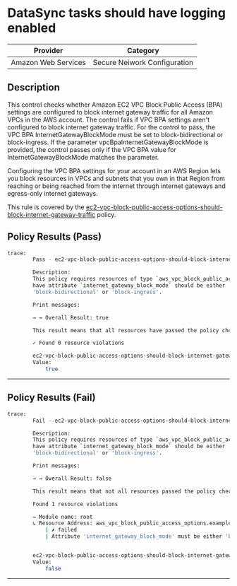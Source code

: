 # DataSync tasks should have logging enabled

| Provider            |             Category           |
| ------------------- |  ----------------------------  |
| Amazon Web Services |  Secure Neiwork Configuration  |

## Description

This control checks whether Amazon EC2 VPC Block Public Access (BPA) settings are configured to block internet gateway traffic for all Amazon VPCs in the AWS account. The control fails if VPC BPA settings aren't configured to block internet gateway traffic. For the control to pass, the VPC BPA InternetGatewayBlockMode must be set to block-bidirectional or block-ingress. If the parameter vpcBpaInternetGatewayBlockMode is provided, the control passes only if the VPC BPA value for InternetGatewayBlockMode matches the parameter.

Configuring the VPC BPA settings for your account in an AWS Region lets you block resources in VPCs and subnets that you own in that Region from reaching or being reached from the internet through internet gateways and egress-only internet gateways.

This rule is covered by the [ec2-vpc-block-public-access-options-should-block-internet-gateway-traffic](https://github.com/hashicorp/policy-library-FSBP-Policy-Set-for-AWS-Terraform/blob/main/policies/ec2/ec2-vpc-block-public-access-options-should-block-internet-gateway-traffic.sentinel) policy.

## Policy Results (Pass)

```bash
trace:
        Pass - ec2-vpc-block-public-access-options-should-block-internet-gateway-traffic.sentinel

        Description:
        This policy requires resources of type `aws_vpc_block_public_access_options`
        have attribute `internet_gateway_block_mode` should be either
        'block-bidirectional' or 'block-ingress'.

        Print messages:

        → → Overall Result: true

        This result means that all resources have passed the policy check for the policy ec2-vpc-block-public-access-options-should-block-internet-gateway-traffic.

        ✓ Found 0 resource violations

        ec2-vpc-block-public-access-options-should-block-internet-gateway-traffic.sentinel:45:1 - Rule "main"
        Value:
            true

```

---

## Policy Results (Fail)

```bash
trace:
        Fail - ec2-vpc-block-public-access-options-should-block-internet-gateway-traffic.sentinel

        Description:
        This policy requires resources of type `aws_vpc_block_public_access_options`
        have attribute `internet_gateway_block_mode` should be either
        'block-bidirectional' or 'block-ingress'.

        Print messages:

        → → Overall Result: false

        This result means that not all resources passed the policy check and the protected behavior is not allowed for the policy ec2-vpc-block-public-access-options-should-block-internet-gateway-traffic.

        Found 1 resource violations

        → Module name: root
        ↳ Resource Address: aws_vpc_block_public_access_options.example
            | ✗ failed
            | Attribute 'internet_gateway_block_mode' must be either 'block-bidirectional' or 'block-ingress' for 'aws_vpc_block_public_access_options' resources. Refer to https://docs.aws.amazon.com/securityhub/latest/userguide/ec2-controls.html#ec2-172 for more details.


        ec2-vpc-block-public-access-options-should-block-internet-gateway-traffic.sentinel:45:1 - Rule "main"
        Value:
            false
```

---
